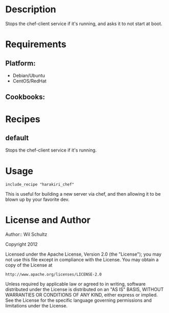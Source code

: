 Description
===========

Stops the chef-client service if it's running, and asks it to not start at boot.

Requirements
============

## Platform:

* Debian/Ubuntu
* CentOS/RedHat

## Cookbooks:

###


Recipes
=======

## default

Stops the chef-client service if it's running. 

Usage
=====

    include_recipe "harakiri_chef"

This is useful for building a new server via chef, and then allowing it to be blown up by your favorite dev.

License and Author
==================

Author:: Wil Schultz

Copyright 2012

Licensed under the Apache License, Version 2.0 (the "License");
you may not use this file except in compliance with the License.
You may obtain a copy of the License at

    http://www.apache.org/licenses/LICENSE-2.0

Unless required by applicable law or agreed to in writing, software
distributed under the License is distributed on an "AS IS" BASIS,
WITHOUT WARRANTIES OR CONDITIONS OF ANY KIND, either express or implied.
See the License for the specific language governing permissions and
limitations under the License.

